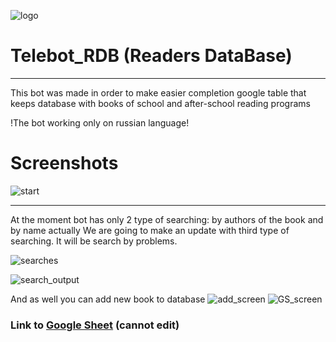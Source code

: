 ![logo](imges/logo_ico.ico)
# Telebot_RDB (Readers DataBase) 
***
<p>This bot was made in order to make easier completion google table that keeps database with books of school and after-school reading programs</p>
<p>!The bot working only on russian language!</p>

# Screenshots
![start](imges/greeting_screen.png)
***
At the moment bot has only 2 type of searching: by authors of the book and by name actually
We are going to make an update with third type of searching. It will be search by problems.

![searches](imges/searches_screen.png)

![search_output](imges/search_output_screen.png)

And as well you can add new book to database
![add_screen](imges/adding_screen.png)
![GS_screen](imges/GS_screen.png)

### Link to [Google Sheet](https://docs.google.com/spreadsheets/d/1Q9bY3Vlc-He5eyyaZYllSE1h7XjRbduN2wR1zm4v31k/edit#gid=1731349595) (cannot edit)